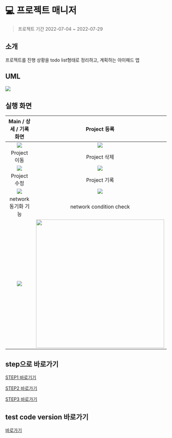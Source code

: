 
# 💻 프로젝트 매니저
> 프로젝트 기간 2022-07-04 ~ 2022-07-29  

## 소개
프로젝트를 진행 상황을 todo list형태로 정리하고, 계획하는 아이패드 앱

## UML
![](https://i.imgur.com/ZpPgmux.png)

## 실행 화면
|Main / 상세 / 기록 화면|Project 등록|
|:---:|:---:|
|![](https://i.imgur.com/3oqsfxK.gif)|![](https://i.imgur.com/d6SMteN.gif)|
|Project 이동|Project 삭제|
|![](https://i.imgur.com/jezuVAT.gif)|![](https://i.imgur.com/ovXY5mv.gif)|
|Project 수정|Project 기록|
|![](https://i.imgur.com/SlHxVy0.gif)|![](https://i.imgur.com/25YExqU.gif)|
|network 동기화 기능|network condition check|
|![](https://i.imgur.com/CC3nX3y.gif)|<img width="400" src="https://i.imgur.com/APfkcpI.png"/>|


## step으로 바로가기

[STEP1 바로기기](https://github.com/Kim-TaeHyun-A/ios-project-manager/tree/STEP1)

[STEP2 바로가기](https://github.com/Kim-TaeHyun-A/ios-project-manager/tree/STEP2)

[STEP3 바로가기](https://github.com/Kim-TaeHyun-A/ios-project-manager/tree/STEP3)

## test code version 바로가기

[바로가기](https://github.com/Kim-TaeHyun-A/new_projectManager_iPhone)
